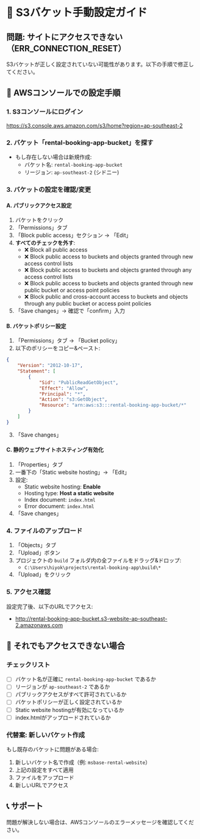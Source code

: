 # 🔧 S3バケット手動設定ガイド

## 問題: サイトにアクセスできない（ERR_CONNECTION_RESET）

S3バケットが正しく設定されていない可能性があります。以下の手順で修正してください。

## 📝 AWSコンソールでの設定手順

### 1. S3コンソールにログイン
https://s3.console.aws.amazon.com/s3/home?region=ap-southeast-2

### 2. バケット「rental-booking-app-bucket」を探す
- もし存在しない場合は新規作成:
  - バケット名: `rental-booking-app-bucket`
  - リージョン: `ap-southeast-2` (シドニー)

### 3. バケットの設定を確認/変更

#### A. パブリックアクセス設定
1. バケットをクリック
2. 「Permissions」タブ
3. 「Block public access」セクション → 「Edit」
4. **すべてのチェックを外す**:
   - ❌ Block all public access
   - ❌ Block public access to buckets and objects granted through new access control lists
   - ❌ Block public access to buckets and objects granted through any access control lists
   - ❌ Block public access to buckets and objects granted through new public bucket or access point policies
   - ❌ Block public and cross-account access to buckets and objects through any public bucket or access point policies
5. 「Save changes」→ 確認で「confirm」入力

#### B. バケットポリシー設定
1. 「Permissions」タブ → 「Bucket policy」
2. 以下のポリシーをコピー&ペースト:

```json
{
    "Version": "2012-10-17",
    "Statement": [
        {
            "Sid": "PublicReadGetObject",
            "Effect": "Allow",
            "Principal": "*",
            "Action": "s3:GetObject",
            "Resource": "arn:aws:s3:::rental-booking-app-bucket/*"
        }
    ]
}
```

3. 「Save changes」

#### C. 静的ウェブサイトホスティング有効化
1. 「Properties」タブ
2. 一番下の「Static website hosting」→ 「Edit」
3. 設定:
   - Static website hosting: **Enable**
   - Hosting type: **Host a static website**
   - Index document: `index.html`
   - Error document: `index.html`
4. 「Save changes」

### 4. ファイルのアップロード
1. 「Objects」タブ
2. 「Upload」ボタン
3. プロジェクトの `build` フォルダ内の全ファイルをドラッグ&ドロップ:
   - `C:\Users\hiyok\projects\rental-booking-app\build\*`
4. 「Upload」をクリック

### 5. アクセス確認
設定完了後、以下のURLでアクセス:
- http://rental-booking-app-bucket.s3-website-ap-southeast-2.amazonaws.com

## 🚨 それでもアクセスできない場合

### チェックリスト
- [ ] バケット名が正確に `rental-booking-app-bucket` であるか
- [ ] リージョンが `ap-southeast-2` であるか
- [ ] パブリックアクセスがすべて許可されているか
- [ ] バケットポリシーが正しく設定されているか
- [ ] Static website hostingが有効になっているか
- [ ] index.htmlがアップロードされているか

### 代替案: 新しいバケット作成
もし既存のバケットに問題がある場合:

1. 新しいバケット名で作成（例: `msbase-rental-website`）
2. 上記の設定をすべて適用
3. ファイルをアップロード
4. 新しいURLでアクセス

## 📞 サポート
問題が解決しない場合は、AWSコンソールのエラーメッセージを確認してください。
